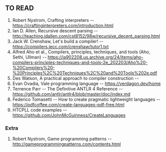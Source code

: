 ## TO READ
1. Robert Nystrom, Crafting interpreters -- https://craftinginterpreters.com/introduction.html
2. Ian D. Allen, Recursive descent parsing -- http://teaching.idallen.com/cst8152/98w/recursive_decent_parsing.html
3. Jack W. Crenshaw, Let's build a compiler! -- https://compilers.iecc.com/crenshaw/tutor1.txt
4. Alfred Aho et al., Compilers, principles, techniques, and tools (Aho, Sethi, Ullman) -- https://ia902208.us.archive.org/24/items/aho-compilers-principles-techniques-and-tools-2e_202203/Aho%20-%20Compilers%20-%20Principles%2C%20Techniques%2C%20and%20Tools%202e.pdf
5. Des Watson, A practical approach to compiler construction --
6. Evan Ovadia, Vale programming language -- https://verdagon.dev/home
7. Terrence Parr -- The Definitive ANTLR 4 Reference -- https://github.com/antlr/antlr4/blob/master/doc/index.md
8. Federico Tomasetti -- How to create pragmatic lightweight languages -- https://pdfcoffee.com/create-languages-pdf-free.html
9. HTCPLL code examples -- https://github.com/JohnMcGuinness/CreateLanguages
### Extra
1. Robert Nystrom, Game programming patterns -- http://gameprogrammingpatterns.com/contents.html
